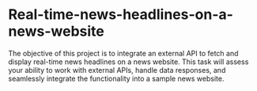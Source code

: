 # Real-time-news-headlines-on-a-news-website
The objective of this project is to integrate an external API to fetch and display real-time news headlines on a news website. This task will assess your ability to work with external APIs, handle data responses, and seamlessly integrate the functionality into a sample news website.
